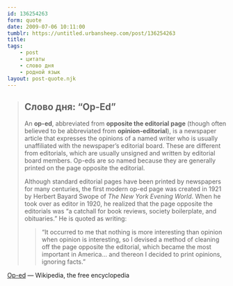 ```yaml
---
id: 136254263
form: quote
date: 2009-07-06 10:11:00
tumblr: https://untitled.urbansheep.com/post/136254263
title: 
tags:
    - post
    - цитаты
    - слово дня
    - родной язык
layout: post-quote.njk
---
```


<blockquote>
<h2>Слово дня: “Op-Ed”</h2>
<p>An <strong>op-ed</strong>, abbreviated from <strong>opposite the editorial page</strong> (though often believed to be abbreviated from <strong>opinion-editorial</strong>), is a newspaper article that expresses the opinions of a named writer who is usually unaffiliated with the newspaper&rsquo;s editorial board. These are different from editorials, which are usually unsigned and written by editorial board members. Op-eds are so named because they are generally printed on the page opposite the editorial.</p>

<p>Although standard editorial pages have been printed by newspapers for many centuries, the first modern op-ed page was created in 1921 by Herbert Bayard Swope of <i>The New York Evening World</i>. When he took over as editor in 1920, he realized that the page opposite the editorials was &ldquo;a catchall for book reviews, society boilerplate, and obituaries.&rdquo; He is quoted as writing:</p>

<blockquote><p>“It occurred to me that nothing is more interesting than opinion when opinion is interesting, so I devised a method of cleaning off the page opposite the editorial, which became the most important in America&hellip; and thereon I decided to print opinions, ignoring facts.”
</p></blockquote>
</blockquote>

<a href="http://en.wikipedia.org/wiki/Oped">Op-ed</a> — Wikipedia, the free encyclopedia
